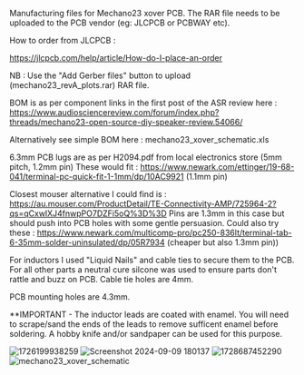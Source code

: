 Manufacturing files for Mechano23 xover PCB.  The RAR file needs to be uploaded to the PCB vendor (eg: JLCPCB or PCBWAY etc).

How to order from JLCPCB :

https://jlcpcb.com/help/article/How-do-I-place-an-order

NB : Use the "Add Gerber files" button to upload (mechano23_revA_plots.rar) RAR file.

BOM is as per component links in the first post of the ASR review here : https://www.audiosciencereview.com/forum/index.php?threads/mechano23-open-source-diy-speaker-review.54066/

Alternatively see simple BOM here : mechano23_xover_schematic.xls

6.3mm PCB lugs are as per H2094.pdf from local electronics store (5mm pitch, 1.2mm pin)  These would fit : https://www.newark.com/ettinger/19-68-041/terminal-pc-quick-fit-1-1mm/dp/10AC9921 (1.1mm pin)

Closest mouser alternative I could find is : https://au.mouser.com/ProductDetail/TE-Connectivity-AMP/725964-2?qs=qCxwlXJ4fnwpPO7DZFi5oQ%3D%3D  Pins are 1.3mm in this case but should push into PCB holes with some gentle persuasion.  Could also try these : https://www.newark.com/multicomp-pro/pc250-836lt/terminal-tab-6-35mm-solder-uninsulated/dp/05R7934 (cheaper but also 1.3mm pin))

For inductors I used "Liquid Nails" and cable ties to secure them to the PCB.  For all other parts a neutral cure silcone was used to ensure parts don't rattle and buzz on PCB.  Cable tie holes are 4mm.

PCB mounting holes are 4.3mm.  

**IMPORTANT - The inductor leads are coated with enamel.  You will need to scrape/sand the ends of the leads to remove sufficent enamel before soldering.  A hobby knife and/or sandpaper can be used for this purpose.

![1726199938259](https://github.com/user-attachments/assets/5efef5f5-de21-4308-86d9-eea11aac85b1)
![Screenshot 2024-09-09 180137](https://github.com/user-attachments/assets/9a18d771-63cb-42e4-88f2-b5b6e177dec3)
![1728687452290](https://github.com/user-attachments/assets/bc877fb6-2828-4b0c-9dbd-7b6e20ade87e)
![mechano23_xover_schematic](https://github.com/user-attachments/assets/3baee9b2-5a44-4d05-96cd-2ce2824fd5ef)

